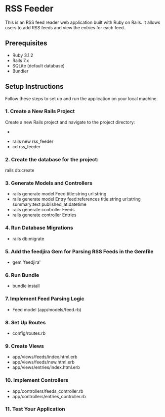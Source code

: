 # RSS Feeder

This is an RSS feed reader web application built with Ruby on Rails. It allows users to add RSS feeds and view the entries for each feed.

## Prerequisites

- Ruby 3.1.2
- Rails 7.x
- SQLite (default database)
- Bundler

## Setup Instructions

Follow these steps to set up and run the application on your local machine.

### 1. Create a New Rails Project

Create a new Rails project and navigate to the project directory:

- ```bash
- rails new rss_feeder
- cd rss_feeder

### 2. Create the database for the project:
rails db:create

### 3. Generate Models and Controllers

- rails generate model Feed title:string url:string
- rails generate model Entry feed:references title:string url:string summary:text published_at:datetime
- rails generate controller Feeds
- rails generate controller Entries

### 4. Run Database Migrations

- rails db:migrate

### 5. Add the feedjira Gem for Parsing RSS Feeds in the Gemfile

- gem 'feedjira'

### 6. Run Bundle 

- bundle install

### 7. Implement Feed Parsing Logic

- Feed model (app/models/feed.rb)

### 8. Set Up Routes

- config/routes.rb

### 9. Create Views

- app/views/feeds/index.html.erb
- app/views/feeds/new.html.erb
- app/views/entries/index.html.erb

### 10. Implement Controllers

- app/controllers/feeds_controller.rb
- app/controllers/entries_controller.rb

### 11. Test Your Application